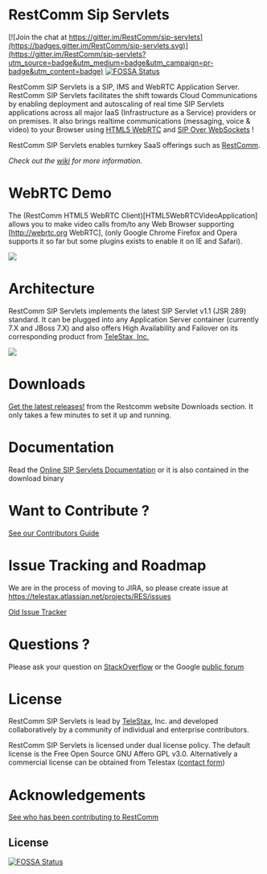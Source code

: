 RestComm Sip Servlets
============

[![Join the chat at https://gitter.im/RestComm/sip-servlets](https://badges.gitter.im/RestComm/sip-servlets.svg)](https://gitter.im/RestComm/sip-servlets?utm_source=badge&utm_medium=badge&utm_campaign=pr-badge&utm_content=badge)
[![FOSSA Status](https://app.fossa.io/api/projects/git%2Bhttps%3A%2F%2Fgithub.com%2FRestComm%2Fsip-servlets.svg?type=shield)](https://app.fossa.io/projects/git%2Bhttps%3A%2F%2Fgithub.com%2FRestComm%2Fsip-servlets?ref=badge_shield)

RestComm SIP Servlets is a SIP, IMS and WebRTC Application Server. 
RestComm SIP Servlets facilitates the shift towards Cloud Communications by enabling deployment and autoscaling of real time SIP Servlets applications across all major IaaS (Infrastructure as a Service) providers or on premises.
It also brings realtime communications (messaging, voice & video) to your Browser using [HTML5 WebRTC](http://webrtc.org) and [SIP Over WebSockets](http://tools.ietf.org/html/rfc7118) !

RestComm SIP Servlets enables turnkey SaaS offerings such as [RestComm](http://www.restcomm.com).

*Check out the [wiki](https://github.com/RestComm/sip-servlets/wiki/Welcome) for more information.*

WebRTC Demo
========
The (RestComm HTML5 WebRTC Client)[HTML5WebRTCVideoApplication] allows you to make video calls from/to any Web Browser supporting [http://webrtc.org WebRTC], (only Google Chrome Firefox and Opera supports it so far but some plugins exists to enable it on IE and Safari).

![](http://telestax.wpengine.netdna-cdn.com/wp-content/uploads/2014/06/alice_and_bob_video_call.jpg)

Architecture
========
RestComm SIP Servlets implements the latest SIP Servlet v1.1 (JSR 289) standard. It can be plugged into any Application Server container (currently 7.X and JBoss 7.X) and also offers High Availability and Failover on its corresponding product from [TeleStax, Inc.](http://www.telestax.com) 

![](https://raw.githubusercontent.com/wiki/RestComm/sip-servlets/images/RestComm-SIP-Servlets-Stack.png)

Downloads
========
[Get the latest releases!](https://www.restcomm.com/downloads/) from the Restcomm website Downloads section.
It only takes a few minutes to set it up and running.

Documentation
========
Read the [Online SIP Servlets Documentation](http://documentation.telestax.com/core/sip_servlets/SIP_Servlets_Server_User_Guide.html) or it is also contained in the download binary

Want to Contribute ? 
========
[See our Contributors Guide](https://github.com/RestComm/sip-servlets/wiki/Contribute-to-RestComm-SIP-Servlets)

Issue Tracking and Roadmap
========
We are in the process of moving to JIRA, so please create issue at https://telestax.atlassian.net/projects/RES/issues

[Old Issue Tracker](https://github.com/RestComm/sip-servlets/issues)

Questions ?
========
Please ask your question on [StackOverflow](http://stackoverflow.com/questions/tagged/restcomm) or the Google [public forum](http://groups.google.com/group/restcomm)

License
========

RestComm SIP Servlets is lead by [TeleStax](http://www.telestax.com/), Inc. and developed collaboratively by a community of individual and enterprise contributors.

RestComm SIP Servlets is licensed under dual license policy. The default license is the Free Open Source GNU Affero GPL v3.0. Alternatively a commercial license can be obtained from Telestax ([contact form](https://www.restcomm.com/contact/))


Acknowledgements
========
[See who has been contributing to RestComm](https://www.restcomm.com/acknowledgements/)


## License
[![FOSSA Status](https://app.fossa.io/api/projects/git%2Bhttps%3A%2F%2Fgithub.com%2FRestComm%2Fsip-servlets.svg?type=large)](https://app.fossa.io/projects/git%2Bhttps%3A%2F%2Fgithub.com%2FRestComm%2Fsip-servlets?ref=badge_large)
